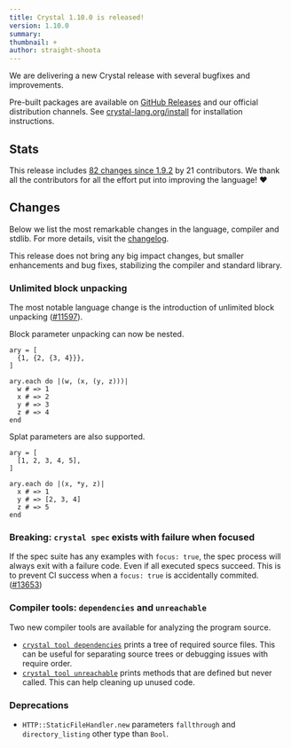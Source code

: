 ```yaml
---
title: Crystal 1.10.0 is released!
version: 1.10.0
summary:
thumbnail: +
author: straight-shoota
---
```


We are delivering a new Crystal release with several bugfixes and improvements.

Pre-built packages are available on [GitHub Releases](https://github.com/crystal-lang/crystal/releases/tag/1.10.0)
and our official distribution channels.
See [crystal-lang.org/install](https://crystal-lang.org/install/) for
installation instructions.

## Stats

This release includes [82 changes since 1.9.2](https://github.com/crystal-lang/crystal/pulls?q=is%3Apr+milestone%3A1.10.0)
by 21 contributors. We thank all the contributors for all the effort put into
improving the language! ❤️

## Changes

Below we list the most remarkable changes in the language, compiler and stdlib.
For more details, visit the [changelog](https://github.com/crystal-lang/crystal/releases/tag/1.10.0).

This release does not bring any big impact changes, but smaller enhancements and
bug fixes, stabilizing the compiler and standard library.

### Unlimited block unpacking

The most notable language change is the introduction of unlimited block
unpacking ([#11597](https://github.com/crystal-lang/crystal/pull/11597)).

Block parameter unpacking can now be nested.

```crystal
ary = [
  {1, {2, {3, 4}}},
]

ary.each do |(w, (x, (y, z)))|
  w # => 1
  x # => 2
  y # => 3
  z # => 4
end
```

Splat parameters are also supported.

```crystal
ary = [
  [1, 2, 3, 4, 5],
]

ary.each do |(x, *y, z)|
  x # => 1
  y # => [2, 3, 4]
  z # => 5
end
```

### Breaking: `crystal spec` exists with failure when focused

If the spec suite has any examples with `focus: true`, the spec process will
always exit with a failure code. Even if all executed specs succeed.
This is to prevent CI success when a `focus: true` is accidentally commited. ([#13653](https://github.com/crystal-lang/crystal/pull/13653))

### Compiler tools: `dependencies` and `unreachable`

Two new compiler tools are available for analyzing the program source.

* [`crystal tool dependencies`](https://crystal-lang.org/reference/1.10/man/crystal#crystal-tool-dependencies)
  prints a tree of required source files. This can be useful for separating
  source trees or debugging issues with require order.
* [`crystal tool unreachable`](https://crystal-lang.org/reference/1.10/man/crystal#crystal-tool-unreachable)
  prints methods that are defined but never called. This can help cleaning up
  unused code.

### Deprecations

* `HTTP::StaticFileHandler.new` parameters `fallthrough` and `directory_listing`
   other type than `Bool`.

